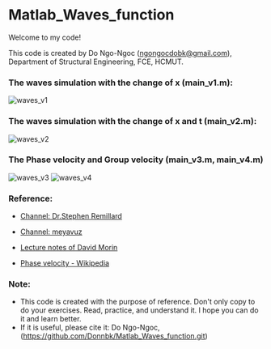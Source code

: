 # Matlab_Waves_function

Welcome to my code!

This code is created by Do Ngo-Ngoc (ngongocdobk@gmail.com), Department of Structural Engineering, FCE, HCMUT.

### The waves simulation with the change of x (main_v1.m):

![waves_v1](https://github.com/Donnbk/Matlab_Waves_function/blob/master/figure/waves_v1.gif)

### The waves simulation with the change of x and t (main_v2.m):

![waves_v2](https://github.com/Donnbk/Matlab_Waves_function/blob/master/figure/waves_v2.gif)

### The Phase velocity and Group velocity (main_v3.m, main_v4.m)

![waves_v3](https://github.com/Donnbk/Matlab_Waves_function/blob/master/figure/waves_v3.gif)
![waves_v4](https://github.com/Donnbk/Matlab_Waves_function/blob/master/figure/waves_v4.gif)

### Reference:

- [Channel: Dr.Stephen Remillard](https://bit.ly/3zDbkYK)

- [Channel: meyavuz](https://bit.ly/3vQidDj)

- [Lecture notes of David Morin](https://bit.ly/3vN3wAU)

- [Phase velocity - Wikipedia](https://bit.ly/3wQesPu)

### Note:

- This code is created with the purpose of reference. 
  Don't only copy to do your exercises. Read, practice, and understand it. 
  I hope you can do it and learn better. 
- If it is useful, please cite it: Do Ngo-Ngoc, (https://github.com/Donnbk/Matlab_Waves_function.git)